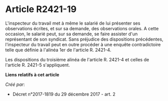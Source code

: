 # Article R2421-19

L'inspecteur du travail met à même le salarié de lui présenter ses observations écrites, et sur sa demande, des observations
orales. A cette occasion, le salarié peut, sur sa demande, se faire assister d'un représentant de son syndicat. Sans
préjudice des dispositions précédentes, l'inspecteur du travail peut en outre procéder à une enquête contradictoire telle que
définie à l'alinéa 1er de l'article R. 2421-4.

Les dispositions du troisième alinéa de l'article R. 2421-4 et celles de l'article R. 2421-5 s'appliquent.

**Liens relatifs à cet article**

_Créé par_:

  - Décret n°2017-1819 du 29 décembre 2017 - art. 2
